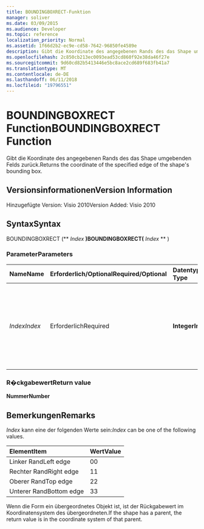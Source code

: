 ```yaml
---
title: BOUNDINGBOXRECT-Funktion
manager: soliver
ms.date: 03/09/2015
ms.audience: Developer
ms.topic: reference
localization_priority: Normal
ms.assetid: 1f66d2b2-ec9e-cd58-7642-96850fe4589e
description: Gibt die Koordinate des angegebenen Rands des das Shape umgebenden Felds zurück.
ms.openlocfilehash: 2c850cb213ec0093ead53cd860f92e38da46f27e
ms.sourcegitcommit: 9d60cd82b5413446e5bc8ace2cd689f683fb41a7
ms.translationtype: MT
ms.contentlocale: de-DE
ms.lasthandoff: 06/11/2018
ms.locfileid: "19796551"
---
```

# <a name="boundingboxrect-function"></a><span data-ttu-id="6ca67-103">BOUNDINGBOXRECT Function</span><span class="sxs-lookup"><span data-stu-id="6ca67-103">BOUNDINGBOXRECT Function</span></span>

<span data-ttu-id="6ca67-104">Gibt die Koordinate des angegebenen Rands des das Shape umgebenden Felds zurück.</span><span class="sxs-lookup"><span data-stu-id="6ca67-104">Returns the coordinate of the specified edge of the shape's bounding box.</span></span>
  
## <a name="version-information"></a><span data-ttu-id="6ca67-105">Versionsinformationen</span><span class="sxs-lookup"><span data-stu-id="6ca67-105">Version Information</span></span>

<span data-ttu-id="6ca67-106">Hinzugefügte Version: Visio 2010</span><span class="sxs-lookup"><span data-stu-id="6ca67-106">Version Added: Visio 2010</span></span> 
  
## <a name="syntax"></a><span data-ttu-id="6ca67-107">Syntax</span><span class="sxs-lookup"><span data-stu-id="6ca67-107">Syntax</span></span>

<span data-ttu-id="6ca67-108">BOUNDINGBOXRECT (** *Index* **)</span><span class="sxs-lookup"><span data-stu-id="6ca67-108">BOUNDINGBOXRECT(** *Index* ** )</span></span> 
  
### <a name="parameters"></a><span data-ttu-id="6ca67-109">Parameter</span><span class="sxs-lookup"><span data-stu-id="6ca67-109">Parameters</span></span>

|<span data-ttu-id="6ca67-110">**Name**</span><span class="sxs-lookup"><span data-stu-id="6ca67-110">**Name**</span></span>|<span data-ttu-id="6ca67-111">**Erforderlich/Optional**</span><span class="sxs-lookup"><span data-stu-id="6ca67-111">**Required/Optional**</span></span>|<span data-ttu-id="6ca67-112">**Datentyp**</span><span class="sxs-lookup"><span data-stu-id="6ca67-112">**Data Type**</span></span>|<span data-ttu-id="6ca67-113">**Beschreibung**</span><span class="sxs-lookup"><span data-stu-id="6ca67-113">**Description**</span></span>|
|:-----|:-----|:-----|:-----|
| <span data-ttu-id="6ca67-114">_Index_</span><span class="sxs-lookup"><span data-stu-id="6ca67-114">_Index_</span></span> <br/> |<span data-ttu-id="6ca67-115">Erforderlich</span><span class="sxs-lookup"><span data-stu-id="6ca67-115">Required</span></span>  <br/> |<span data-ttu-id="6ca67-116">**Integer**</span><span class="sxs-lookup"><span data-stu-id="6ca67-116">**Integer**</span></span> <br/> |<span data-ttu-id="6ca67-p101">Der Rand des das Shape umgebenden Felds, für den die Koordinate abgerufen werden soll. Mögliche Werte finden Sie in den Anmerkungen.</span><span class="sxs-lookup"><span data-stu-id="6ca67-p101">The edge of the shape's bounding box for which to get the coordinate. See Remarks for possible values.</span></span>  <br/> |
   
### <a name="return-value"></a><span data-ttu-id="6ca67-119">R�ckgabewert</span><span class="sxs-lookup"><span data-stu-id="6ca67-119">Return value</span></span>

 <span data-ttu-id="6ca67-120">**Nummer**</span><span class="sxs-lookup"><span data-stu-id="6ca67-120">**Number**</span></span>
  
## <a name="remarks"></a><span data-ttu-id="6ca67-121">Bemerkungen</span><span class="sxs-lookup"><span data-stu-id="6ca67-121">Remarks</span></span>

 <span data-ttu-id="6ca67-122">*Index* kann eine der folgenden Werte sein:</span><span class="sxs-lookup"><span data-stu-id="6ca67-122">*Index*  can be one of the following values.</span></span> 
  
|<span data-ttu-id="6ca67-123">**Element**</span><span class="sxs-lookup"><span data-stu-id="6ca67-123">**Item**</span></span>|<span data-ttu-id="6ca67-124">**Wert**</span><span class="sxs-lookup"><span data-stu-id="6ca67-124">**Value**</span></span>|
|:-----|:-----|
|<span data-ttu-id="6ca67-125">Linker Rand</span><span class="sxs-lookup"><span data-stu-id="6ca67-125">Left edge</span></span>  <br/> |<span data-ttu-id="6ca67-126">0</span><span class="sxs-lookup"><span data-stu-id="6ca67-126">0</span></span>  <br/> |
|<span data-ttu-id="6ca67-127">Rechter Rand</span><span class="sxs-lookup"><span data-stu-id="6ca67-127">Right edge</span></span>  <br/> |<span data-ttu-id="6ca67-128">1</span><span class="sxs-lookup"><span data-stu-id="6ca67-128">1</span></span>  <br/> |
|<span data-ttu-id="6ca67-129">Oberer Rand</span><span class="sxs-lookup"><span data-stu-id="6ca67-129">Top edge</span></span>  <br/> |<span data-ttu-id="6ca67-130">2</span><span class="sxs-lookup"><span data-stu-id="6ca67-130">2</span></span>  <br/> |
|<span data-ttu-id="6ca67-131">Unterer Rand</span><span class="sxs-lookup"><span data-stu-id="6ca67-131">Bottom edge</span></span>  <br/> |<span data-ttu-id="6ca67-132">3</span><span class="sxs-lookup"><span data-stu-id="6ca67-132">3</span></span>  <br/> |
   
<span data-ttu-id="6ca67-133">Wenn die Form ein übergeordnetes Objekt ist, ist der Rückgabewert im Koordinatensystem des übergeordneten.</span><span class="sxs-lookup"><span data-stu-id="6ca67-133">If the shape has a parent, the return value is in the coordinate system of that parent.</span></span>
  

